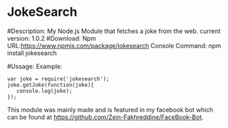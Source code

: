 # JokeSearch

#Description:
My Node.js Module that fetches a joke from the web.
current version: 1.0.2
#Download:
Npm URL:https://www.npmjs.com/package/jokesearch
Console Command: npm install jokesearch

#Ussage:
Example:
```node
var joke = require('jokesearch');
joke.getJoke(function(joke){
   console.log(joke);
});
```
This module was mainly made and is featured in my facebook bot which can be found at https://github.com/Zein-Fakhreddine/FaceBook-Bot.
